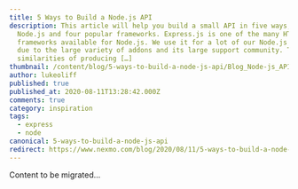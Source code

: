 ```yaml
---
title: 5 Ways to Build a Node.js API
description: This article will help you build a small API in five ways, using
  Node.js and four popular frameworks. Express.js is one of the many HTTP
  frameworks available for Node.js. We use it for a lot of our Node.js content,
  due to the large variety of addons and its large support community. The
  similarities of producing […]
thumbnail: /content/blog/5-ways-to-build-a-node-js-api/Blog_Node-js_APIs_1200x600.png
author: lukeoliff
published: true
published_at: 2020-08-11T13:28:42.000Z
comments: true
category: inspiration
tags:
  - express
  - node
canonical: 5-ways-to-build-a-node-js-api
redirect: https://www.nexmo.com/blog/2020/08/11/5-ways-to-build-a-node-js-api
---
```


Content to be migrated...

